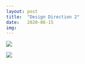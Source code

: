 ```yaml
---
layout: post
title:  "Design Direction 2"
date:   2020-06-15
img:
---
```


![](https://media.giphy.com/media/lpnKanrJdCDf574Elb/giphy.gif)  





<img src="{{site.baseurl}}/assets/img/DesignImages/.JPG">
